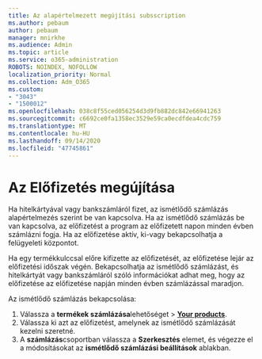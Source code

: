 ```yaml
---
title: Az alapértelmezett megújítási subsscription
ms.author: pebaum
author: pebaum
manager: mnirkhe
ms.audience: Admin
ms.topic: article
ms.service: o365-administration
ROBOTS: NOINDEX, NOFOLLOW
localization_priority: Normal
ms.collection: Adm_O365
ms.custom:
- "3043"
- "1500012"
ms.openlocfilehash: 038c8f55ced056254d3d9fb882dc842e66941263
ms.sourcegitcommit: c6692ce0fa1358ec3529e59ca0ecdfdea4cdc759
ms.translationtype: MT
ms.contentlocale: hu-HU
ms.lasthandoff: 09/14/2020
ms.locfileid: "47745861"
---
```

# <a name="renewing-your-subscription"></a>Az Előfizetés megújítása

Ha hitelkártyával vagy bankszámláról fizet, az ismétlődő számlázás alapértelmezés szerint be van kapcsolva. Ha az ismétlődő számlázás be van kapcsolva, az előfizetést a program az előfizetett napon minden évben számlázni fogja. Ha az előfizetése aktív, ki-vagy bekapcsolhatja a felügyeleti központot.

Ha egy termékkulccsal előre kifizette az előfizetését, az előfizetése lejár az előfizetési időszak végén. Bekapcsolhatja az ismétlődő számlázást, és hitelkártyát vagy bankszámláról szóló információkat adhat meg, hogy az előfizetése az előfizetése napján minden évben számlázással maradjon.

Az ismétlődő számlázás bekapcsolása: 

1. Válassza a **termékek számlázása**lehetőséget  >  **[Your products](https://go.microsoft.com/fwlink/p/?linkid=842054)**.
2. Válassza ki azt az előfizetést, amelynek az ismétlődő számlázását kezelni szeretné.
3. A **számlázás**csoportban válassza a **Szerkesztés** elemet, és végezze el a módosításokat az **ismétlődő számlázási beállítások** ablakban. 